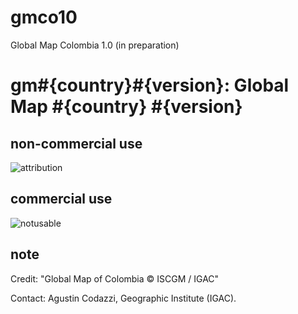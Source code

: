 # gmco10
Global Map Colombia 1.0 (in preparation)

# gm#{country}#{version}: Global Map #{country} #{version}
## non-commercial use
![attribution](https://globalmaps.github.io/globalmaps/attribution.png)
## commercial use
![notusable](https://globalmaps.github.io/globalmaps/notusable.png)

## note
Credit: "Global Map of Colombia © ISCGM / IGAC"

Contact: Agustin Codazzi, Geographic Institute (IGAC).
